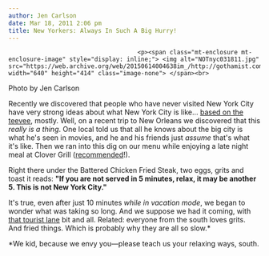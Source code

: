 ```yaml
---
author: Jen Carlson
date: Mar 18, 2011 2:06 pm
title: New Yorkers: Always In Such A Big Hurry!
---
```


	
										<p><span class="mt-enclosure mt-enclosure-image" style="display: inline;"> <img alt="NOTnyc031811.jpg" src="https://web.archive.org/web/20150614004638im_/http://gothamist.com/attachments/arts_jen/NOTnyc031811.jpg" width="640" height="414" class="image-none"> </span><br>
<span class="photo_caption">Photo by Jen Carlson</span></p>

<p>Recently we discovered that people who have never visited New York City have very strong ideas about what New York City is like... <a href="https://web.archive.org/web/20150614004638/http://gothamist.com/2011/02/23/what_do_tourists_learn_from_nyc-bas.php">based on the teevee</a>, mostly. Well, on a recent trip to New Orleans we discovered that this <em>really is a thing</em>. One local told us that all he knows about the big city is what he&apos;s seen in movies, and he and his friends just <em>assume</em> that&apos;s what it&apos;s like. Then we ran into this dig on our menu while enjoying a late night meal at Clover Grill (<a href="https://web.archive.org/web/20150614004638/http://www.clovergrill.com/">recommended</a>!). </p>

<p>Right there under the Battered Chicken Fried Steak, two eggs, grits and toast it reads: <strong>&quot;If you are not served in 5 minutes, relax, it may be another 5.  This is not New York City.&quot;</strong></p>

<p>It&apos;s true, even after just 10 minutes <em>while in vacation mode</em>, we began to wonder what was taking so long. And we suppose we had it coming, with <a href="https://web.archive.org/web/20150614004638/http://gothamist.com/2010/05/19/tourists_now_have_their_own_sidewal.php">that tourist lane</a> bit and all. Related: everyone from the south loves grits. And fried things. Which is probably why they are all so slow.*</p>

<p><span class="photo_caption">*We kid, because we envy you&#x2014;please teach us your relaxing ways, south.</span></p>					
										
									
				